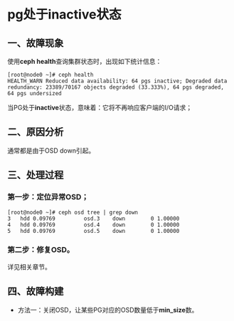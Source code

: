 # pg处于inactive状态

## 一、故障现象

使用**ceph health**查询集群状态时，出现如下统计信息：

```
[root@node0 ~]# ceph health 
HEALTH_WARN Reduced data availability: 64 pgs inactive; Degraded data redundancy: 23389/70167 objects degraded (33.333%), 64 pgs degraded, 64 pgs undersized
```

当PG处于**inactive**状态，意味着：它将不再响应客户端的I/O请求；


## 二、原因分析

通常都是由于OSD down引起。


## 三、处理过程

### 第一步：定位异常OSD；

```
[root@node0 ~]# ceph osd tree | grep down 
3   hdd 0.09769         osd.3    down        0 1.00000 
4   hdd 0.09769         osd.4    down        0 1.00000 
5   hdd 0.09769         osd.5    down        0 1.00000
```

### 第二步：修复OSD。
详见相关章节。

## 四、故障构建
- 方法一：关闭OSD，让某些PG对应的OSD数量低于**min_size**数。

